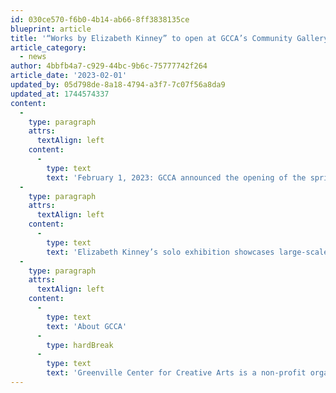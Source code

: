 ```yaml
---
id: 030ce570-f6b0-4b14-ab66-8ff3838135ce
blueprint: article
title: '“Works by Elizabeth Kinney” to open at GCCA’s Community Gallery Exhibition begins First Friday, March 3rd, 2023'
article_category:
  - news
author: 4bbfb4a7-c929-44bc-9b6c-75777742f264
article_date: '2023-02-01'
updated_by: 05d798de-8a18-4794-a3f7-7c07f56a8da9
updated_at: 1744574337
content:
  -
    type: paragraph
    attrs:
      textAlign: left
    content:
      -
        type: text
        text: 'February 1, 2023: GCCA announced the opening of the spring Community Gallery exhibition, Works by Elizabeth Kinney, on First Friday, March 3, 2023, from 6 - 9 PM. Join us for the evening with welcoming remarks from our CEO, Jess Burgess, at 6:30 PM and the opportunity to meet Elizabeth and discuss her exhibition.'
  -
    type: paragraph
    attrs:
      textAlign: left
    content:
      -
        type: text
        text: 'Elizabeth Kinney’s solo exhibition showcases large-scale paintings and charcoal drawings. Elizabeth, a muralist, captures strange, beautiful, and comforting moments through the use of intense colors and finds inspiration from the community around her. She has been working in mixed media since 1994, with a focus on portraits, murals, and paintings. She currently has work on display at Hotel Domestique, and Restaurant 17. You might see some of her murals around Greenville and Travelers Rest if you ever bike the trail, wander the neighborhoods, or listen to Music in the Park.'
  -
    type: paragraph
    attrs:
      textAlign: left
    content:
      -
        type: text
        text: 'About GCCA'
      -
        type: hardBreak
      -
        type: text
        text: 'Greenville Center for Creative Arts is a non-profit organization that aims to enrich the cultural fabric of the community through visual arts promotion, education, and inspiration. For more information, visit www.artcentergreenville.org, call 864-735-3948, or check out GCCA on Facebook (Greenville Center for Creative Arts) & Instagram (@artcentergvl).'
---
```

